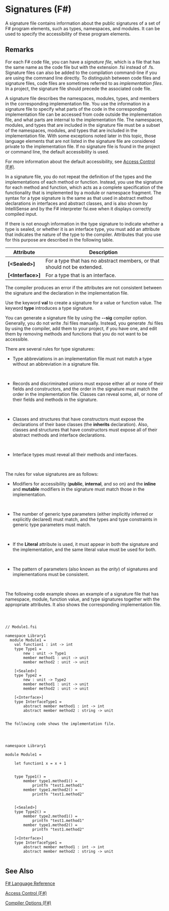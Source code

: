 # Signatures (F#)

A signature file contains information about the public signatures of a set of F# program elements, such as types, namespaces, and modules. It can be used to specify the accessibility of these program elements.


## Remarks
For each F# code file, you can have a *signature file*, which is a file that has the same name as the code file but with the extension .fsi instead of .fs. Signature files can also be added to the compilation command-line if you are using the command line directly. To distinguish between code files and signature files, code files are sometimes referred to as *implementation files*. In a project, the signature file should precede the associated code file.

A signature file describes the namespaces, modules, types, and members in the corresponding implementation file. You use the information in a signature file to specify what parts of the code in the corresponding implementation file can be accessed from code outside the implementation file, and what parts are internal to the implementation file. The namespaces, modules, and types that are included in the signature file must be a subset of the namespaces, modules, and types that are included in the implementation file. With some exceptions noted later in this topic, those language elements that are not listed in the signature file are considered private to the implementation file. If no signature file is found in the project or command line, the default accessibility is used.

For more information about the default accessibility, see [Access Control &#40;F&#35;&#41;](Access+Control+%28F%23%29.md).

In a signature file, you do not repeat the definition of the types and the implementations of each method or function. Instead, you use the signature for each method and function, which acts as a complete specification of the functionality that is implemented by a module or namespace fragment. The syntax for a type signature is the same as that used in abstract method declarations in interfaces and abstract classes, and is also shown by IntelliSense and by the F# interpreter fsi.exe when it displays correctly compiled input.

If there is not enough information in the type signature to indicate whether a type is sealed, or whether it is an interface type, you must add an attribute that indicates the nature of the type to the compiler. Attributes that you use for this purpose are described in the following table.



|Attribute|Description|
|---------|-----------|
|**[&lt;Sealed&gt;]**|For a type that has no abstract members, or that should not be extended.|
|**[&lt;Interface&gt;]**|For a type that is an interface.|
The compiler produces an error if the attributes are not consistent between the signature and the declaration in the implementation file.

Use the keyword **val** to create a signature for a value or function value. The keyword **type** introduces a type signature.

You can generate a signature file by using the **--sig** compiler option. Generally, you do not write .fsi files manually. Instead, you generate .fsi files by using the compiler, add them to your project, if you have one, and edit them by removing methods and functions that you do not want to be accessible.

There are several rules for type signatures:


- Type abbreviations in an implementation file must not match a type without an abbreviation in a signature file.
<br />

- Records and discriminated unions must expose either all or none of their fields and constructors, and the order in the signature must match the order in the implementation file. Classes can reveal some, all, or none of their fields and methods in the signature.
<br />

- Classes and structures that have constructors must expose the declarations of their base classes (the **inherits** declaration). Also, classes and structures that have constructors must expose all of their abstract methods and interface declarations.
<br />

- Interface types must reveal all their methods and interfaces.
<br />

The rules for value signatures are as follows:


- Modifiers for accessibility (**public**, **internal**, and so on) and the **inline** and **mutable** modifiers in the signature must match those in the implementation.
<br />

- The number of generic type parameters (either implicitly inferred or explicitly declared) must match, and the types and type constraints in generic type parameters must match.
<br />

- If the **Literal** attribute is used, it must appear in both the signature and the implementation, and the same literal value must be used for both.
<br />

- The pattern of parameters (also known as the *arity*) of signatures and implementations must be consistent.
<br />

The following code example shows an example of a signature file that has namespace, module, function value, and type signatures together with the appropriate attributes. It also shows the corresponding implementation file.



```



// Module1.fsi

namespace Library1
  module Module1 = 
    val function1 : int -> int
    type Type1 =
        new : unit -> Type1
        member method1 : unit -> unit
        member method2 : unit -> unit

    [<Sealed>]
    type Type2 = 
        new : unit -> Type2
        member method1 : unit -> unit
        member method2 : unit -> unit
      
    [<Interface>]
    type InterfaceType1 =  
        abstract member method1 : int -> int
        abstract member method2 : string -> unit


```



    The following code shows the implementation file.



```



namespace Library1

module Module1 =
   
    let function1 x = x + 1
 

    type Type1() =
        member type1.method1() =
            printfn "test1.method1"
        member type1.method2() =
            printfn "test1.method2"
         
         
    [<Sealed>]
    type Type2() =
        member type2.method1() =
            printfn "test1.method1"
        member type1.method2() =
            printfn "test1.method2"
           
    [<Interface>]
    type InterfaceType1 =
        abstract member method1 : int -> int
        abstract member method2 : string -> unit


```



    
## See Also
[F&#35; Language Reference](F%23+Language+Reference.md)

[Access Control &#40;F&#35;&#41;](Access+Control+%28F%23%29.md)

[Compiler Options &#40;F&#35;&#41;](Compiler+Options+%28F%23%29.md)

